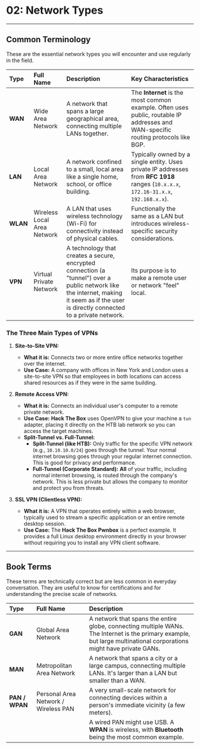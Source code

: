 # 02: Network Types


---

## Common Terminology

These are the essential network types you will encounter and use regularly in the field.

| Type | Full Name | Description | Key Characteristics |
| :--- | :--- | :--- | :--- |
| **WAN** | Wide Area Network | A network that spans a large geographical area, connecting multiple LANs together. | The **Internet** is the most common example. Often uses public, routable IP addresses and WAN-specific routing protocols like BGP. |
| **LAN** | Local Area Network | A network confined to a small, local area like a single home, school, or office building. | Typically owned by a single entity. Uses private IP addresses from **RFC 1918** ranges (`10.x.x.x`, `172.16-31.x.x`, `192.168.x.x`). |
| **WLAN**| Wireless Local Area Network| A LAN that uses wireless technology (Wi-Fi) for connectivity instead of physical cables. | Functionally the same as a LAN but introduces wireless-specific security considerations. |
| **VPN** | Virtual Private Network| A technology that creates a secure, encrypted connection (a "tunnel") over a public network like the internet, making it seem as if the user is directly connected to a private network. | Its purpose is to make a remote user or network "feel" local. |

### The Three Main Types of VPNs

1.  **Site-to-Site VPN:**
    *   **What it is:** Connects two or more entire office networks together over the internet.
    *   **Use Case:** A company with offices in New York and London uses a site-to-site VPN so that employees in both locations can access shared resources as if they were in the same building.

2.  **Remote Access VPN:**
    *   **What it is:** Connects an individual user's computer to a remote private network.
    *   **Use Case:** **Hack The Box** uses OpenVPN to give your machine a `tun` adapter, placing it directly on the HTB lab network so you can access the target machines.
    *   **Split-Tunnel vs. Full-Tunnel:**
        *   **Split-Tunnel (like HTB):** Only traffic for the specific VPN network (e.g., `10.10.10.0/24`) goes through the tunnel. Your normal internet browsing goes through your regular internet connection. This is good for privacy and performance.
        *   **Full-Tunnel (Corporate Standard):** **All** of your traffic, including normal internet browsing, is routed through the company's network. This is less private but allows the company to monitor and protect you from threats.

3.  **SSL VPN (Clientless VPN):**
    *   **What it is:** A VPN that operates entirely within a web browser, typically used to stream a specific application or an entire remote desktop session.
    *   **Use Case:** The **Hack The Box Pwnbox** is a perfect example. It provides a full Linux desktop environment directly in your browser without requiring you to install any VPN client software.

---

## Book Terms

These terms are technically correct but are less common in everyday conversation. They are useful to know for certifications and for understanding the precise scale of networks.

| Type | Full Name | Description |
| :--- | :--- | :--- |
| **GAN** | Global Area Network| A network that spans the entire globe, connecting multiple WANs. The Internet is the primary example, but large multinational corporations might have private GANs. |
| **MAN** | Metropolitan Area Network| A network that spans a city or a large campus, connecting multiple LANs. It's larger than a LAN but smaller than a WAN. |
| **PAN / WPAN**| Personal Area Network / Wireless PAN | A very small-scale network for connecting devices within a person's immediate vicinity (a few meters). |
| | | A wired PAN might use USB. A **WPAN** is wireless, with **Bluetooth** being the most common example. |
